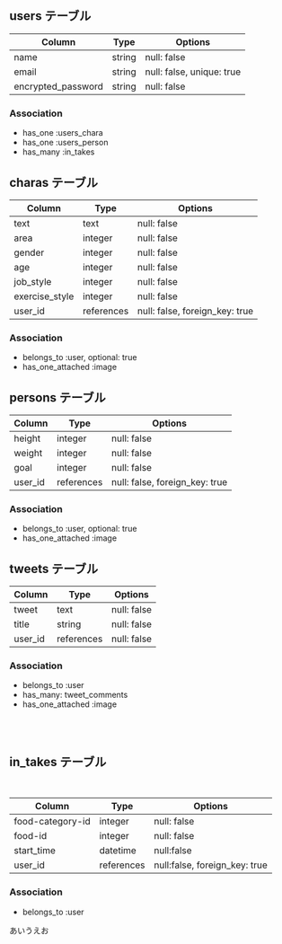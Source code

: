## users テーブル

| Column                 | Type    | Options                   |
| ---------------------- | ------- | ------------------------- |
| name                   | string  | null: false               |
| email                  | string  | null: false, unique: true |
| encrypted_password     | string  | null: false               |

### Association
- has_one :users_chara
- has_one :users_person
- has_many :in_takes


## charas テーブル

| Column                 | Type       | Options                        |
| ---------------------- | ---------- | ------------------------------ |
| text                   | text       | null: false                    |
| area                   | integer    | null: false                    |
| gender                 | integer    | null: false                    |
| age                    | integer    | null: false                    |
| job_style              | integer    | null: false                    |
| exercise_style         | integer    | null: false                    |
| user_id                | references | null: false, foreign_key: true |

### Association
- belongs_to :user, optional: true
- has_one_attached :image


## persons テーブル

| Column                 | Type       | Options                        |
| ---------------------- | ---------- | ------------------------------ |
| height                 | integer    | null: false                    |
| weight                 | integer    | null: false                    |
| goal                   | integer    | null: false                    |
| user_id                | references | null: false, foreign_key: true |

### Association
- belongs_to :user, optional: true
- has_one_attached :image



## tweets テーブル

| Column                 | Type       | Options                        |
| ---------------------- | ---------- | ------------------------------ |
| tweet                  | text       | null: false                    |
| title                  | string     | null: false                    |
| user_id                | references | null: false                    |

### Association
- belongs_to :user
- has_many: tweet_comments
- has_one_attached :image

<br>
<br>

## in_takes テーブル

<br>

| Column | Type | Options |
| ------ | ---- | ------- |
| food-category-id | integer | null: false |
| food-id | integer | null: false |
| start_time | datetime | null:false |
| user_id | references | null:false, foreign_key: true |

### Association
- belongs_to :user



あいうえお
